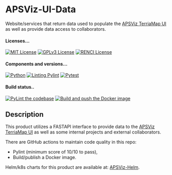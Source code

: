<!--
SPDX-FileCopyrightText: 2022 Renaissance Computing Institute. All rights reserved.
SPDX-FileCopyrightText: 2023 Renaissance Computing Institute. All rights reserved.
SPDX-FileCopyrightText: 2024 Renaissance Computing Institute. All rights reserved.

SPDX-License-Identifier: GPL-3.0-or-later
SPDX-License-Identifier: LicenseRef-RENCI
SPDX-License-Identifier: MIT
-->

# APSViz-UI-Data
Website/services that return data used to populate the [APSViz TerriaMap UI](https://github.com/RENCI/TerriaMap) as well as provide data access to collaborators.

#### Licenses...
[![MIT License](https://img.shields.io/badge/License-MIT-orange.svg)](https://github.com/RENCI/apsviz-ui-data/tree/master/LICENSE)
[![GPLv3 License](https://img.shields.io/badge/License-GPL%20v3-yellow.svg)](https://opensource.org/licenses/)
[![RENCI License](https://img.shields.io/badge/License-RENCI-blue.svg)](https://www.renci.org/)
#### Components and versions...
[![Python](https://img.shields.io/badge/Python-3.12.6-orange)](https://github.com/python/cpython)
[![Linting Pylint](https://img.shields.io/badge/Pylint-%203.3.0-yellow)](https://github.com/PyCQA/pylint)
[![Pytest](https://img.shields.io/badge/Pytest-%208.3.3-blue)](https://github.com/pytest-dev/pytest)
#### Build status..
[![PyLint the codebase](https://github.com/RENCI/apsviz-ui-data/actions/workflows/pylint.yml/badge.svg)](https://github.com/RENCI/apsviz-ui-data/actions/workflows/pylint.yml)
[![Build and push the Docker image](https://github.com/RENCI/apsviz-ui-data/actions/workflows/image-push.yml/badge.svg)](https://github.com/RENCI/apsviz-ui-data/actions/workflows/image-push.yml)

## Description
This product utilizes a FASTAPI interface to provide data to the [APSViz TerriaMap UI](https://github.com/RENCI/TerriaMap) as well as some internal projects and external collaborators.

There are GitHub actions to maintain code quality in this repo:
 - Pylint (minimum score of 10/10 to pass),
 - Build/publish a Docker image.

Helm/k8s charts for this product are available at: [APSViz-Helm](https://github.com/RENCI/apsviz-helm/tree/main/ui-data).
